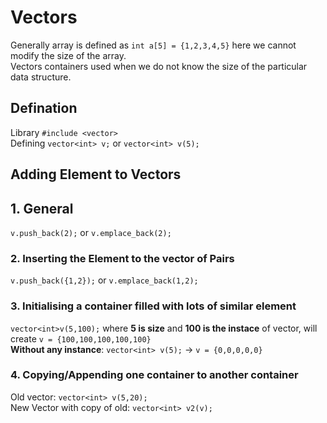 # Vectors
Generally array is defined as `int a[5] = {1,2,3,4,5}` here we cannot modify the size of the array.  
Vectors containers used when we do not know the size of the particular data structure.  

## Defination
Library `#include <vector>`  
Defining `vector<int> v;` or `vector<int> v(5);`

## Adding Element to Vectors
##  1. General 
`v.push_back(2);` or `v.emplace_back(2);`
### 2. Inserting the Element to the vector of Pairs
`v.push_back({1,2});` or `v.emplace_back(1,2);`
### 3. Initialising a container filled with  lots of similar element
`vector<int>v(5,100);` where **5 is size** and **100 is the instace** of vector, will create `v = {100,100,100,100,100}`  
**Without any instance**: `vector<int> v(5);` -> `v = {0,0,0,0,0}`  
### 4. Copying/Appending one container to another container
Old vector: `vector<int> v(5,20);`  
New Vector with copy of old: `vector<int> v2(v);`

